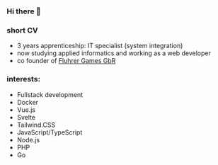 ### Hi there 👋
<!--
**jones1008/jones1008** is a ✨ _special_ ✨ repository because its `README.md` (this file) appears on your GitHub profile.

Here are some ideas to get you started:

- 🔭 I’m currently working on ...
- 🌱 I’m currently learning ...
- 👯 I’m looking to collaborate on ...
- 🤔 I’m looking for help with ...
- 💬 Ask me about ...
- 📫 How to reach me: ...
- 😄 Pronouns: ...
- ⚡ Fun fact: ...
-->

### short CV
- 3 years apprenticeship: IT specialist (system integration)
- now studying applied informatics and working as a web developer
- co founder of [Fluhrer Games GbR](https://fluhrer.games)

### interests:
- Fullstack development
- Docker
- Vue.js
- Svelte
- Tailwind.CSS
- JavaScript/TypeScript
- Node.js
- PHP
- Go
